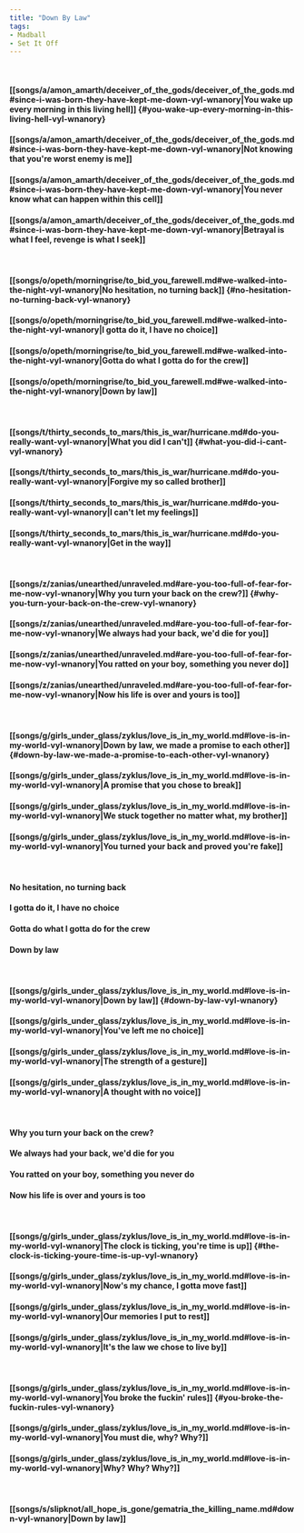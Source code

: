 ```yaml
---
title: "Down By Law"
tags:
- Madball
- Set It Off
---
```

&nbsp;
#### [[songs/a/amon_amarth/deceiver_of_the_gods/deceiver_of_the_gods.md#since-i-was-born-they-have-kept-me-down-vyl-wnanory|You wake up every morning in this living hell]] {#you-wake-up-every-morning-in-this-living-hell-vyl-wnanory}
#### [[songs/a/amon_amarth/deceiver_of_the_gods/deceiver_of_the_gods.md#since-i-was-born-they-have-kept-me-down-vyl-wnanory|Not knowing that you're worst enemy is me]]
#### [[songs/a/amon_amarth/deceiver_of_the_gods/deceiver_of_the_gods.md#since-i-was-born-they-have-kept-me-down-vyl-wnanory|You never know what can happen within this cell]]
#### [[songs/a/amon_amarth/deceiver_of_the_gods/deceiver_of_the_gods.md#since-i-was-born-they-have-kept-me-down-vyl-wnanory|Betrayal is what I feel, revenge is what I seek]]
&nbsp;
#### [[songs/o/opeth/morningrise/to_bid_you_farewell.md#we-walked-into-the-night-vyl-wnanory|No hesitation, no turning back]] {#no-hesitation-no-turning-back-vyl-wnanory}
#### [[songs/o/opeth/morningrise/to_bid_you_farewell.md#we-walked-into-the-night-vyl-wnanory|I gotta do it, I have no choice]]
#### [[songs/o/opeth/morningrise/to_bid_you_farewell.md#we-walked-into-the-night-vyl-wnanory|Gotta do what I gotta do for the crew]]
#### [[songs/o/opeth/morningrise/to_bid_you_farewell.md#we-walked-into-the-night-vyl-wnanory|Down by law]]
&nbsp;
#### [[songs/t/thirty_seconds_to_mars/this_is_war/hurricane.md#do-you-really-want-vyl-wnanory|What you did I can't]] {#what-you-did-i-cant-vyl-wnanory}
#### [[songs/t/thirty_seconds_to_mars/this_is_war/hurricane.md#do-you-really-want-vyl-wnanory|Forgive my so called brother]]
#### [[songs/t/thirty_seconds_to_mars/this_is_war/hurricane.md#do-you-really-want-vyl-wnanory|I can't let my feelings]]
#### [[songs/t/thirty_seconds_to_mars/this_is_war/hurricane.md#do-you-really-want-vyl-wnanory|Get in the way]]
&nbsp;
#### [[songs/z/zanias/unearthed/unraveled.md#are-you-too-full-of-fear-for-me-now-vyl-wnanory|Why you turn your back on the crew?]] {#why-you-turn-your-back-on-the-crew-vyl-wnanory}
#### [[songs/z/zanias/unearthed/unraveled.md#are-you-too-full-of-fear-for-me-now-vyl-wnanory|We always had your back, we'd die for you]]
#### [[songs/z/zanias/unearthed/unraveled.md#are-you-too-full-of-fear-for-me-now-vyl-wnanory|You ratted on your boy, something you never do]]
#### [[songs/z/zanias/unearthed/unraveled.md#are-you-too-full-of-fear-for-me-now-vyl-wnanory|Now his life is over and yours is too]]
&nbsp;
#### [[songs/g/girls_under_glass/zyklus/love_is_in_my_world.md#love-is-in-my-world-vyl-wnanory|Down by law, we made a promise to each other]] {#down-by-law-we-made-a-promise-to-each-other-vyl-wnanory}
#### [[songs/g/girls_under_glass/zyklus/love_is_in_my_world.md#love-is-in-my-world-vyl-wnanory|A promise that you chose to break]]
#### [[songs/g/girls_under_glass/zyklus/love_is_in_my_world.md#love-is-in-my-world-vyl-wnanory|We stuck together no matter what, my brother]]
#### [[songs/g/girls_under_glass/zyklus/love_is_in_my_world.md#love-is-in-my-world-vyl-wnanory|You turned your back and proved you're fake]]
&nbsp;
#### No hesitation, no turning back
#### I gotta do it, I have no choice
#### Gotta do what I gotta do for the crew
#### Down by law
&nbsp;
#### [[songs/g/girls_under_glass/zyklus/love_is_in_my_world.md#love-is-in-my-world-vyl-wnanory|Down by law]] {#down-by-law-vyl-wnanory}
#### [[songs/g/girls_under_glass/zyklus/love_is_in_my_world.md#love-is-in-my-world-vyl-wnanory|You've left me no choice]]
#### [[songs/g/girls_under_glass/zyklus/love_is_in_my_world.md#love-is-in-my-world-vyl-wnanory|The strength of a gesture]]
#### [[songs/g/girls_under_glass/zyklus/love_is_in_my_world.md#love-is-in-my-world-vyl-wnanory|A thought with no voice]]
&nbsp;
#### Why you turn your back on the crew?
#### We always had your back, we'd die for you
#### You ratted on your boy, something you never do
#### Now his life is over and yours is too
&nbsp;
#### [[songs/g/girls_under_glass/zyklus/love_is_in_my_world.md#love-is-in-my-world-vyl-wnanory|The clock is ticking, you're time is up]] {#the-clock-is-ticking-youre-time-is-up-vyl-wnanory}
#### [[songs/g/girls_under_glass/zyklus/love_is_in_my_world.md#love-is-in-my-world-vyl-wnanory|Now's my chance, I gotta move fast]]
#### [[songs/g/girls_under_glass/zyklus/love_is_in_my_world.md#love-is-in-my-world-vyl-wnanory|Our memories I put to rest]]
#### [[songs/g/girls_under_glass/zyklus/love_is_in_my_world.md#love-is-in-my-world-vyl-wnanory|It's the law we chose to live by]]
&nbsp;
#### [[songs/g/girls_under_glass/zyklus/love_is_in_my_world.md#love-is-in-my-world-vyl-wnanory|You broke the fuckin' rules]] {#you-broke-the-fuckin-rules-vyl-wnanory}
#### [[songs/g/girls_under_glass/zyklus/love_is_in_my_world.md#love-is-in-my-world-vyl-wnanory|You must die, why? Why?]]
#### [[songs/g/girls_under_glass/zyklus/love_is_in_my_world.md#love-is-in-my-world-vyl-wnanory|Why? Why? Why?]]
&nbsp;
#### [[songs/s/slipknot/all_hope_is_gone/gematria_the_killing_name.md#down-vyl-wnanory|Down by law]]
